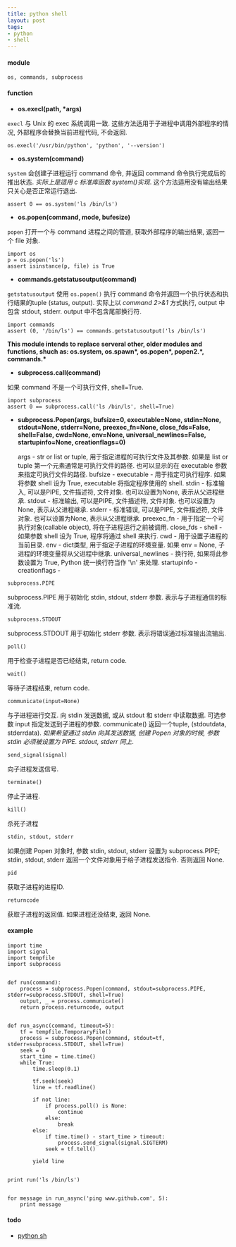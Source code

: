 ```yaml
---
title: python shell
layout: post
tags:
- python
- shell
---
```


#### module

```nohighlight
os, commands, subprocess
```

#### function

* **os.execl(path, \*args)**

`execl` 与 Unix 的 exec 系统调用一致. 这些方法适用于子进程中调用外部程序的情况, 外部程序会替换当前进程代码, 不会返回.

    os.execl('/usr/bin/python', 'python', '--version')

* **os.system(command)**

`system` 会创建子进程运行 command 命令, 并返回 command 命令执行完成后的推出状态. *实际上是适用 c 标准库函数 system()实现*. 这个方法适用没有输出结果只关心是否正常运行退出.

    assert 0 == os.system('ls /bin/ls')

* **os.popen(command, mode, bufesize)**

`popen` 打开一个与 command 进程之间的管道, 获取外部程序的输出结果, 返回一个 file 对象.

    import os
    p = os.popen('ls')
    assert isinstance(p, file) is True

* **commands.getstatusoutput(command)**

`getstatusoutput` 使用 `os.popen()` 执行 command 命令并返回一个执行状态和执行结果的tuple (status, output). 实际上以 *command 2>&1* 方式执行, output 中包含 stdout, stderr. output 中不包含尾部换行符.

    import commands
    assert (0, '/bin/ls') == commands.getstatusoutput('ls /bin/ls')

**This module intends to replace serveral other, older modules and functions, shuch as: os.system, os.spawn\*, os.popen\*, popen2.\*, commands.\***

* **subprocess.call(command)**

如果 command 不是一个可执行文件, shell=True.

    import subprocess
    assert 0 == subprocess.call('ls /bin/ls', shell=True)

* **subprocess.Popen(args, bufsize=0, executable=None, stdin=None, stdout=None, stderr=None, preexec_fn=None, close_fds=False, shell=False, cwd=None, env=None, universal_newlines=False, startupinfo=None, creationflags=0)**

    args                - str or list or tuple, 用于指定进程的可执行文件及其参数. 如果是 list or tuple 第一个元素通常是可执行文件的路径. 也可以显示的在 executable 参数来指定可执行文件的路径.
    bufsize             -
    executable          - 用于指定可执行程序. 如果将参数 shell 设为 True, executable 将指定程序使用的 shell.
    stdin               - 标准输入, 可以是PIPE, 文件描述符, 文件对象. 也可以设置为None, 表示从父进程继承.
    stdout              - 标准输出, 可以是PIPE, 文件描述符, 文件对象. 也可以设置为None, 表示从父进程继承.
    stderr              - 标准错误, 可以是PIPE, 文件描述符, 文件对象. 也可以设置为None, 表示从父进程继承.
    preexec_fn          - 用于指定一个可执行对象(callable object), 将在子进程运行之前被调用.
    close_fds           -
    shell               - 如果参数 shell 设为 True, 程序将通过 shell 来执行.
    cwd                 - 用于设置子进程的当前目录.
    env                 - dict类型, 用于指定子进程的环境变量. 如果 env = None, 子进程的环境变量将从父进程中继承.
    universal_newlines  - 换行符, 如果将此参数设置为 True, Python 统一换行符当作 '\n' 来处理.
    startupinfo         -
    creationflags       -

`subprocess.PIPE`

subprocess.PIPE 用于初始化 stdin, stdout, stderr 参数. 表示与子进程通信的标准流.

`subprocess.STDOUT`

subprocess.STDOUT 用于初始化 stderr 参数. 表示将错误通过标准输出流输出.

`poll()`

用于检查子进程是否已经结束, return code.

`wait()`

等待子进程结束, return code.

`communicate(input=None)`

与子进程进行交互. 向 stdin 发送数据, 或从 stdout 和 stderr 中读取数据. 可选参数 input 指定发送到子进程的参数. communicate() 返回一个tuple, (stdoutdata, stderrdata). *如果希望通过 stdin 向其发送数据, 创建 Popen 对象的时候, 参数 stdin 必须被设置为 PIPE. stdout, stderr 同上*.

`send_signal(signal)`

向子进程发送信号.

`terminate()`

停止子进程.

`kill()`

杀死子进程

`stdin, stdout, stderr`

如果创建 Popen 对象时, 参数 stdin, stdout, stderr 设置为 subprocess.PIPE; stdin, stdout, stderr 返回一个文件对象用于给子进程发送指令. 否则返回 None.

`pid`

获取子进程的进程ID.

`returncode`

获取子进程的返回值. 如果进程还没结束, 返回 None.

#### example

    import time
    import signal
    import tempfile
    import subprocess


    def run(command):
        process = subprocess.Popen(command, stdout=subprocess.PIPE, stderr=subprocess.STDOUT, shell=True)
        output, _ = process.communicate()
        return process.returncode, output


    def run_async(command, timeout=5):
        tf = tempfile.TemporaryFile()
        process = subprocess.Popen(command, stdout=tf, stderr=subprocess.STDOUT, shell=True)
        seek = 0
        start_time = time.time()
        while True:
            time.sleep(0.1)

            tf.seek(seek)
            line = tf.readline()

            if not line:
                if process.poll() is None:
                    continue
                else:
                    break
            else:
                if time.time() - start_time > timeout:
                    process.send_signal(signal.SIGTERM)
                seek = tf.tell()

            yield line


    print run('ls /bin/ls')


    for message in run_async('ping www.github.com', 5):
        print message

#### todo

* [python sh](https://github.com/amoffat/sh)
